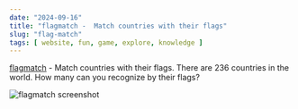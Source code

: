 ```yaml
---
date: "2024-09-16"
title: "flagmatch -  Match countries with their flags"
slug: "flag-match"
tags: [ website, fun, game, explore, knowledge ]
---
```




[flagmatch][1] -  Match countries with their flags. There are 236 countries in the world. How many can you recognize by their flags?

![flagmatch screenshot][2]



  [1]: https://flagmatch.com/
  [2]: /saves/2024/09/images/flagmatch.png
